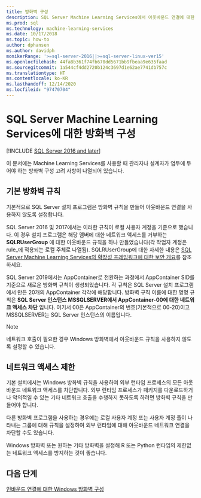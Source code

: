 ```yaml
---
title: 방화벽 구성
description: SQL Server Machine Learning Services에서 아웃바운드 연결에 대한 방화벽을 구성하는 방법입니다.
ms.prod: sql
ms.technology: machine-learning-services
ms.date: 10/17/2018
ms.topic: how-to
author: dphansen
ms.author: davidph
monikerRange: '>=sql-server-2016||>=sql-server-linux-ver15'
ms.openlocfilehash: 44fa8b361f74fb670dd5671bb9fbeaa9e635faad
ms.sourcegitcommit: 1a544cf4dd2720b124c3697d1e62ae7741db757c
ms.translationtype: HT
ms.contentlocale: ko-KR
ms.lasthandoff: 12/14/2020
ms.locfileid: "97470704"
---
```

# <a name="firewall-configuration-for-sql-server-machine-learning-services"></a>SQL Server Machine Learning Services에 대한 방화벽 구성
[!INCLUDE [SQL Server 2016 and later](../../includes/applies-to-version/sqlserver2016.md)]

이 문서에는 Machine Learning Services를 사용할 때 관리자나 설계자가 염두에 두어야 하는 방화벽 구성 고려 사항이 나열되어 있습니다.

## <a name="default-firewall-rules"></a>기본 방화벽 규칙

기본적으로 SQL Server 설치 프로그램은 방화벽 규칙을 만들어 아웃바운드 연결을 사용하지 않도록 설정합니다.

SQL Server 2016 및 2017에서는 이러한 규칙이 로컬 사용자 계정을 기준으로 했습니다. 이 경우 설치 프로그램은 해당 멤버에 대한 네트워크 액세스를 거부하는 **SQLRUserGroup** 에 대한 아웃바운드 규칙을 하나 만들었습니다(각 작업자 계정은 rule_에 적용되는 로컬 주체로 나열됨). SQLRUserGroup에 대한 자세한 내용은 [SQL Server Machine Learning Services의 확장성 프레임워크에 대한 보안 개요](../../machine-learning/concepts/security.md#sqlrusergroup)를 참조 하세요.

SQL Server 2019에서는 AppContainer로 전환하는 과정에서 AppContainer SID를 기준으로 새로운 방화벽 규칙이 생성되었습니다. 각 규칙은 SQL Server 설치 프로그램에서 만든 20개의 AppContainer 각각에 해당합니다. 방화벽 규칙 이름에 대한 명명 규칙은 **SQL Server 인스턴스 MSSQLSERVER에서 AppContainer-00에 대한 네트워크 액세스 차단** 입니다. 여기서 00은 AppContainer의 번호(기본적으로 00-20)이고 MSSQLSERVER는 SQL Server 인스턴스의 이름입니다.

> [!Note]
> 네트워크 호출이 필요한 경우 Windows 방화벽에서 아웃바운드 규칙을 사용하지 않도록 설정할 수 있습니다.

## <a name="restrict-network-access"></a>네트워크 액세스 제한

기본 설치에서는 Windows 방화벽 규칙을 사용하여 외부 런타임 프로세스의 모든 아웃바운드 네트워크 액세스를 차단합니다. 외부 런타임 프로세스가 패키지를 다운로드하거나 악의적일 수 있는 기타 네트워크 호출을 수행하지 못하도록 하려면 방화벽 규칙을 만들어야 합니다.

다른 방화벽 프로그램을 사용하는 경우에는 로컬 사용자 계정 또는 사용자 계정 풀이 나타내는 그룹에 대해 규칙을 설정하여 외부 런타임에 대해 아웃바운드 네트워크 연결을 차단할 수도 있습니다.

Windows 방화벽 또는 원하는 기타 방화벽을 설정해 R 또는 Python 런타임의 제한없는 네트워크 액세스를 방지하는 것이 좋습니다.

## <a name="next-steps"></a>다음 단계

[인바운드 연결에 대한 Windows 방화벽 구성](../../database-engine/configure-windows/configure-a-windows-firewall-for-database-engine-access.md)